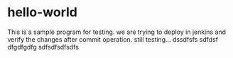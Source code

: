 # hello-world

This is a sample program for testing.
we are trying to deploy in jenkins and verify the changes after commit operation.
still testing...
dssdfsfs
sdfdsf
dfgdfgdfg
sdfsdfsdfsdfs
